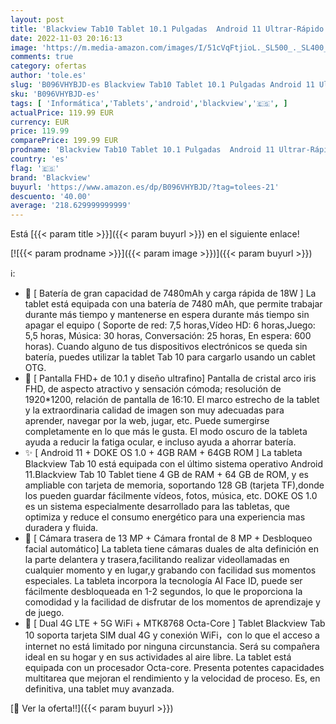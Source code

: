 ```yaml
---
layout: post
title: 'Blackview Tab10 Tablet 10.1 Pulgadas  Android 11 Ultrar-Rápido Tableta 5G WiFi 4G Dual SIM 4GB RAM 64GB ROM  TF 128GB  Octa-Core  Batería 7480mAh  1920x1200 FHD+ 13MP Cámara Bluetooth OTG Carga Rapida'
date: 2022-11-03 20:16:13
image: 'https://m.media-amazon.com/images/I/51cVqFtjioL._SL500_._SL400_.jpg'
comments: true
category: ofertas
author: 'tole.es'
slug: 'B096VHYBJD-es Blackview Tab10 Tablet 10.1 Pulgadas Android 11 Ultrar-...'
sku: 'B096VHYBJD-es'
tags: [ 'Informática','Tablets','android','blackview','🇪🇸', ]
actualPrice: 119.99 EUR
currency: EUR
price: 119.99
comparePrice: 199.99 EUR
prodname: 'Blackview Tab10 Tablet 10.1 Pulgadas  Android 11 Ultrar-Rápido Tableta 5G WiFi 4G Dual SIM 4GB RAM 64GB ROM  TF 128GB  Octa-Core  Batería 7480mAh  1920x1200 FHD+ 13MP Cámara Bluetooth OTG Carga Rapida'
country: 'es'
flag: '🇪🇸'
brand: 'Blackview'
buyurl: 'https://www.amazon.es/dp/B096VHYBJD/?tag=tolees-21'
descuento: '40.00'
average: '218.629999999999'
---
```


Está [{{< param title >}}]({{< param buyurl >}}) en el siguiente enlace!

[![{{< param prodname >}}]({{< param image >}})]({{< param buyurl >}})

ℹ️:

- 🔋 [ Batería de gran capacidad de 7480mAh y carga rápida de 18W ] La tablet está equipada con una batería de 7480 mAh, que permite trabajar durante más tiempo y mantenerse en espera durante más tiempo sin apagar el equipo ( Soporte de red: 7,5 horas,Vídeo HD: 6 horas,Juego: 5,5 horas, Música: 30 horas, Conversación: 25 horas, En espera: 600 horas). Cuando alguno de tus dispositivos electrónicos se queda sin batería, puedes utilizar la tablet Tab 10 para cargarlo usando un cablet OTG.
- 🚀 [ Pantalla FHD+ de 10.1 y diseño ultrafino] Pantalla de cristal arco iris FHD, de aspecto atractivo y sensación cómoda; resolución de 1920*1200, relación de pantalla de 16:10. El marco estrecho de la tablet y la extraordinaria calidad de imagen son muy adecuadas para aprender, navegar por la web, jugar, etc. Puede sumergirse completamente en lo que más le gusta. El modo oscuro de la tableta ayuda a reducir la fatiga ocular, e incluso ayuda a ahorrar batería.
- ✨ [ Android 11 + DOKE OS 1.0 + 4GB RAM + 64GB ROM ] La tableta Blackview Tab 10 está equipada con el último sistema operativo Android 11.Blackview Tab 10 Tablet tiene 4 GB de RAM + 64 GB de ROM, y es ampliable con tarjeta de memoria, soportando 128 GB (tarjeta TF),donde los pueden guardar fácilmente vídeos, fotos, música, etc. DOKE OS 1.0 es un sistema especialmente desarrollado para las tabletas, que optimiza y reduce el consumo energético para una experiencia mas duradera y fluida.
- 📸 [ Cámara trasera de 13 MP + Cámara frontal de 8 MP + Desbloqueo facial automático] La tableta tiene cámaras duales de alta definición en la parte delantera y trasera,facilitando realizar videollamadas en cualquier momento y en lugar,y grabando con facilidad sus momentos especiales. La tableta incorpora la tecnología AI Face ID, puede ser fácilmente desbloqueada en 1-2 segundos, lo que le proporciona la comodidad y la facilidad de disfrutar de los momentos de aprendizaje y de juego.
- 📡 [ Dual 4G LTE + 5G WiFi + MTK8768 Octa-Core ] Tablet Blackview Tab 10 soporta tarjeta SIM dual 4G y conexión WiFi，con lo que el acceso a internet no está limitado por ninguna circunstancia. Será su compañera ideal en su hogar y en sus actividades al aire libre. La tablet está equipada con un procesador Octa-core. Presenta potentes capacidades multitarea que mejoran el rendimiento y la velocidad de proceso. Es, en definitiva, una tablet muy avanzada.

[🛒 Ver la oferta!!]({{< param buyurl >}})
